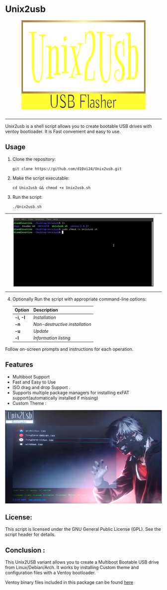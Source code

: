 # Unix2usb

<p align="center">
  <img height="300" width="400" src="demo/logo.png" />
</p>

---

Unix2usb is a shell script allows you to create bootable USB drives with ventoy bootloader. It is Fast convenient and easy to use. 

## Usage

1. Clone the repository:
   ```
   git clone https://github.com/d10xi24/Unix2usb.git
   ```
2. Make the script executable:
   ```
   cd Unix2usb && chmod +x Unix2usb.sh
   ```
3. Run the script:
   ```
   ./Unix2usb.sh
   ```
---

<p align="center">
  <img height="220" width="450" src="demo/unix2usb.gif" />
</p>

---

4. Optionally Run the script with appropriate command-line options:
    

    | Option | Description                  |
    |--------|------------------------------|
    | **-i, -I** | *Installation*                 |
    | **-n**    | *Non-destructive installation* |
    | **-u**    | *Update*                       |
    | **-l**    | *Information listing*          |


Follow on-screen prompts and instructions for each operation.

## Features

- Multiboot Support
- Fast and Easy to Use
- ISO drag and drop Support .
- Supports multiple package managers for installing exFAT support(automatically installed if missing)
- Custom Theme :
<p align="center">
  <img height="300" width="800" src="demo/Unix2usb-grub.jpg" />
</p>

## License:

This script is licensed under the GNU General Public License (GPL). See the script header for details.

## Conclusion :

This Unix2USB variant allows you to create a Multiboot Bootable USB drive from Linux/Debian/Arch. 
It works by installing Custom theme and configuration files with a Ventoy bootloader. 

Ventoy binary files included in this package can be found [here](https://github.com/ventoy/Ventoy/releases/tag/v1.0.97)

